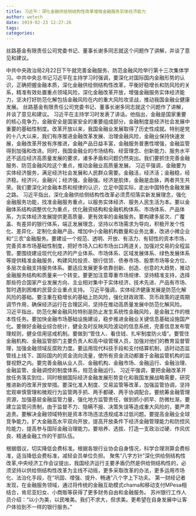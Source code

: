 ```yaml
---
title: 习近平：深化金融供给侧结构性改革增强金融服务实体经济能力
author: wetech
date: 2019-02-23 12:27:26
tags: 
categories: 
---
```

丝路基金有限责任公司党委书记、董事长谢多同志就这个问题作了讲解，并谈了意见和建议。
<!-- more -->
中共中央政治局2月22日下午就完善金融服务、防范金融风险举行第十三次集体学习。中共中央总书记习近平在主持学习时强调，要深化对国际国内金融形势的认识，正确把握金融本质，深化金融供给侧结构性改革，平衡好稳增长和防风险的关系，精准有效处置重点领域风险，深化金融改革开放，增强金融服务实体经济能力，坚决打好防范化解包括金融风险在内的重大风险攻坚战，推动我国金融业健康发展。
丝路基金有限责任公司党委书记、董事长谢多同志就这个问题作了讲解，并谈了意见和建议。
习近平在主持学习时发表了讲话。他指出，金融是国家重要的核心竞争力，金融安全是国家安全的重要组成部分，金融制度是经济社会发展中重要的基础性制度。改革开放以来，我国金融业发展取得了历史性成就。特别是党的十八大以来，我们有序推进金融改革发展、治理金融风险，金融业保持快速发展，金融改革开放有序推进，金融产品日益丰富，金融服务普惠性增强，金融监管得到加强和改进。同时，我国金融业的市场结构、经营理念、创新能力、服务水平还不适应经济高质量发展的要求，诸多矛盾和问题仍然突出。我们要抓住完善金融服务、防范金融风险这个重点，推动金融业高质量发展。
习近平强调，金融要为实体经济服务，满足经济社会发展和人民群众需要。金融活，经济活；金融稳，经济稳。经济兴，金融兴；经济强，金融强。经济是肌体，金融是血脉，两者共生共荣。我们要深化对金融本质和规律的认识，立足中国实际，走出中国特色金融发展之路。
习近平指出，深化金融供给侧结构性改革必须贯彻落实新发展理念，强化金融服务功能，找准金融服务重点，以服务实体经济、服务人民生活为本。要以金融体系结构调整优化为重点，优化融资结构和金融机构体系、市场体系、产品体系，为实体经济发展提供更高质量、更有效率的金融服务。要构建多层次、广覆盖、有差异的银行体系，端正发展理念，坚持以市场需求为导向，积极开发个性化、差异化、定制化金融产品，增加中小金融机构数量和业务比重，改进小微企业和“三农”金融服务。要建设一个规范、透明、开放、有活力、有韧性的资本市场，完善资本市场基础性制度，把好市场入口和市场出口两道关，加强对交易的全程监管。要围绕建设现代化经济的产业体系、市场体系、区域发展体系、绿色发展体系等提供精准金融服务，构建风险投资、银行信贷、债券市场、股票市场等全方位、多层次金融支持服务体系。要适应发展更多依靠创新、创造、创意的大趋势，推动金融服务结构和质量来一个转变。要更加注意尊重市场规律、坚持精准支持，选择那些符合国家产业发展方向、主业相对集中于实体经济、技术先进、产品有市场、暂时遇到困难的民营企业重点支持。
习近平强调，实体经济健康发展是防范化解风险的基础。要注重在稳增长的基础上防风险，强化财政政策、货币政策的逆周期调节作用，确保经济运行在合理区间，坚持在推动高质量发展中防范化解风险。
习近平指出，防范化解金融风险特别是防止发生系统性金融风险，是金融工作的根本性任务。要加快金融市场基础设施建设，稳步推进金融业关键信息基础设施国产化。要做好金融业综合统计，健全及时反映风险波动的信息系统，完善信息发布管理规则，健全信用惩戒机制。要做到“管住人、看住钱、扎牢制度防火墙”。要管住金融机构、金融监管部门主要负责人和高中级管理人员，加强对他们的教育监督管理，加强金融领域反腐败力度。要运用现代科技手段和支付结算机制，适时动态监管线上线下、国际国内的资金流向流量，使所有资金流动都置于金融监管机构的监督视野之内。要完善金融从业人员、金融机构、金融市场、金融运行、金融治理、金融监管、金融调控的制度体系，规范金融运行。
习近平强调，要把金融改革开放任务落实到位，同时根据国际经济金融发展形势变化和我国发展战略需要，研究推进新的改革开放举措。要深化准入制度、交易监管等改革，加强监管协调，坚持宏观审慎管理和微观行为监管两手抓、两手都硬、两手协调配合。要统筹金融管理资源，加强基层金融监管力量，强化地方监管责任，做到抓小抓早、防微杜渐。要建立监管问责制，由于监督不力、隐瞒不报、决策失误等造成重大风险的，要严肃追责。要解决金融领域特别是资本市场违法违规成本过低问题。要提高金融业全球竞争能力，扩大金融高水平双向开放，提高开放条件下经济金融管理能力和防控风险能力，提高参与国际金融治理能力。要培养、选拔、打造一支政治过硬、作风优良、精通金融工作的干部队伍。
 
 
根据倡议，切实降低会费标准。根据各银行业协会自身情况，科学合理测算会费标准，适当降低会费标准，减轻会员单位负担。
聚焦“八字方针”深化供给侧结构性改革,中央经济工作会议提出，我国经济运行主要矛盾仍然是供给侧结构性的，必须坚持以供给侧结构性改革为主线不动摇，更多采取改革的办法，更多运用市场化、法治化手段，在“巩固、增强、提升、畅通”八个字上下功夫。
第一财经记者发现，在金融服务领域，通过将传统的金融互助模式chama和移动支付MPesa相结合，肯尼亚妇女、小商贩等获得了更多财务自由和金融服务。
苏州银行工作人员介绍：“以小为美，以民唯美。我们不求大，但求美。更希望在自身发展中让客户体验到不一样的银行服务。”

